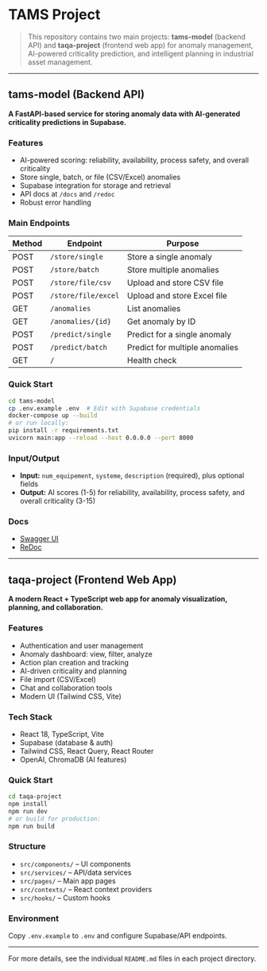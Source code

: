 # TAMS Project

>This repository contains two main projects: **tams-model** (backend API) and **taqa-project** (frontend web app) for anomaly management, AI-powered criticality prediction, and intelligent planning in industrial asset management.

---

## tams-model (Backend API)

**A FastAPI-based service for storing anomaly data with AI-generated criticality predictions in Supabase.**

### Features
- AI-powered scoring: reliability, availability, process safety, and overall criticality
- Store single, batch, or file (CSV/Excel) anomalies
- Supabase integration for storage and retrieval
- API docs at `/docs` and `/redoc`
- Robust error handling

### Main Endpoints
| Method | Endpoint                | Purpose                        |
|--------|-------------------------|--------------------------------|
| POST   | `/store/single`         | Store a single anomaly         |
| POST   | `/store/batch`          | Store multiple anomalies       |
| POST   | `/store/file/csv`       | Upload and store CSV file      |
| POST   | `/store/file/excel`     | Upload and store Excel file    |
| GET    | `/anomalies`            | List anomalies                 |
| GET    | `/anomalies/{id}`       | Get anomaly by ID              |
| POST   | `/predict/single`       | Predict for a single anomaly   |
| POST   | `/predict/batch`        | Predict for multiple anomalies |
| GET    | `/`                     | Health check                   |

### Quick Start
```bash
cd tams-model
cp .env.example .env  # Edit with Supabase credentials
docker-compose up --build
# or run locally:
pip install -r requirements.txt
uvicorn main:app --reload --host 0.0.0.0 --port 8000
```

### Input/Output
- **Input:** `num_equipement`, `systeme`, `description` (required), plus optional fields
- **Output:** AI scores (1-5) for reliability, availability, process safety, and overall criticality (3-15)

### Docs
- [Swagger UI](http://localhost:8000/docs)
- [ReDoc](http://localhost:8000/redoc)

---

## taqa-project (Frontend Web App)

**A modern React + TypeScript web app for anomaly visualization, planning, and collaboration.**

### Features
- Authentication and user management
- Anomaly dashboard: view, filter, analyze
- Action plan creation and tracking
- AI-driven criticality and planning
- File import (CSV/Excel)
- Chat and collaboration tools
- Modern UI (Tailwind CSS, Vite)

### Tech Stack
- React 18, TypeScript, Vite
- Supabase (database & auth)
- Tailwind CSS, React Query, React Router
- OpenAI, ChromaDB (AI features)

### Quick Start
```bash
cd taqa-project
npm install
npm run dev
# or build for production:
npm run build
```

### Structure
- `src/components/` – UI components
- `src/services/` – API/data services
- `src/pages/` – Main app pages
- `src/contexts/` – React context providers
- `src/hooks/` – Custom hooks

### Environment
Copy `.env.example` to `.env` and configure Supabase/API endpoints.

---

For more details, see the individual `README.md` files in each project directory.
